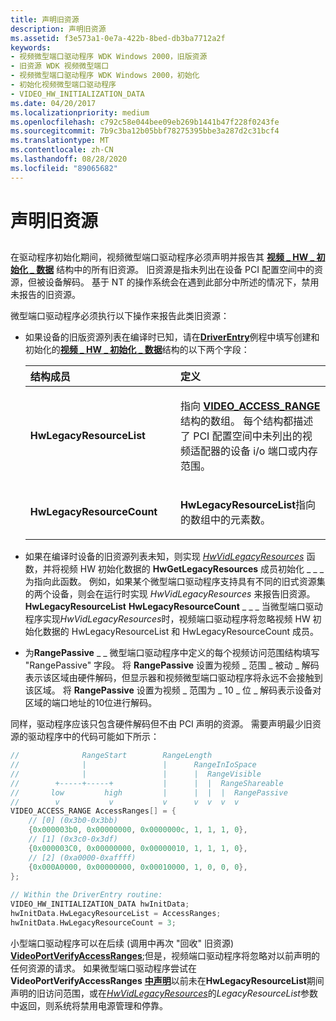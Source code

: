```yaml
---
title: 声明旧资源
description: 声明旧资源
ms.assetid: f3e573a1-0e7a-422b-8bed-db3ba7712a2f
keywords:
- 视频微型端口驱动程序 WDK Windows 2000，旧版资源
- 旧资源 WDK 视频微型端口
- 视频微型端口驱动程序 WDK Windows 2000，初始化
- 初始化视频微型端口驱动程序
- VIDEO_HW_INITIALIZATION_DATA
ms.date: 04/20/2017
ms.localizationpriority: medium
ms.openlocfilehash: c792c58e044bee09eb269b1441b47f228f0243fe
ms.sourcegitcommit: 7b9c3ba12b05bbf78275395bbe3a287d2c31bcf4
ms.translationtype: MT
ms.contentlocale: zh-CN
ms.lasthandoff: 08/28/2020
ms.locfileid: "89065682"
---
```

# <a name="claiming-legacy-resources"></a>声明旧资源


## <span id="ddk_claiming_legacy_resources_gg"></span><span id="DDK_CLAIMING_LEGACY_RESOURCES_GG"></span>


在驱动程序初始化期间，视频微型端口驱动程序必须声明并报告其 [**视频 \_ HW \_ 初始化 \_ 数据**](/windows-hardware/drivers/ddi/video/ns-video-_video_hw_initialization_data) 结构中的所有旧资源。 旧资源是指未列出在设备 PCI 配置空间中的资源，但被设备解码。 基于 NT 的操作系统会在遇到此部分中所述的情况下，禁用未报告的旧资源。

微型端口驱动程序必须执行以下操作来报告此类旧资源：

- 如果设备的旧版资源列表在编译时已知，请在[**DriverEntry**](./driverentry-of-video-miniport-driver.md)例程中填写创建和初始化的[**视频 \_ HW \_ 初始化 \_ 数据**](/windows-hardware/drivers/ddi/video/ns-video-_video_hw_initialization_data)结构的以下两个字段：

  <table>
  <colgroup>
  <col width="50%" />
  <col width="50%" />
  </colgroup>
  <thead>
  <tr class="header">
  <th align="left">结构成员</th>
  <th align="left">定义</th>
  </tr>
  </thead>
  <tbody>
  <tr class="odd">
  <td align="left"><p><strong>HwLegacyResourceList</strong></p></td>
  <td align="left"><p>指向 <a href="https://docs.microsoft.com/windows-hardware/drivers/ddi/video/ns-video-_video_access_range" data-raw-source="[&lt;strong&gt;VIDEO_ACCESS_RANGE&lt;/strong&gt;](/windows-hardware/drivers/ddi/video/ns-video-_video_access_range)"><strong>VIDEO_ACCESS_RANGE</strong></a> 结构的数组。 每个结构都描述了 PCI 配置空间中未列出的视频适配器的设备 i/o 端口或内存范围。</p></td>
  </tr>
  <tr class="even">
  <td align="left"><p><strong>HwLegacyResourceCount</strong></p></td>
  <td align="left"><p><strong>HwLegacyResourceList</strong>指向的数组中的元素数。</p></td>
  </tr>
  </tbody>
  </table>

     

<!-- -->

-   如果在编译时设备的旧资源列表未知，则实现 [*HwVidLegacyResources*](/windows-hardware/drivers/ddi/video/nc-video-pvideo_hw_legacyresources) 函数，并将视频 HW 初始化数据的 **HwGetLegacyResources** 成员初始化 \_ \_ \_ 为指向此函数。 例如，如果某个微型端口驱动程序支持具有不同的旧式资源集的两个设备，则会在运行时实现 *HwVidLegacyResources* 来报告旧资源。 **HwLegacyResourceList** **HwLegacyResourceCount** \_ \_ \_ 当微型端口驱动程序实现*HwVidLegacyResources*时，视频端口驱动程序将忽略视频 HW 初始化数据的 HwLegacyResourceList 和 HwLegacyResourceCount 成员。

-   为**RangePassive** \_ \_ 微型端口驱动程序中定义的每个视频访问范围结构填写 "RangePassive" 字段。 将 **RangePassive** 设置为视频 \_ 范围 \_ 被动 \_ 解码表示该区域由硬件解码，但显示器和视频微型端口驱动程序将永远不会接触到该区域。 将 **RangePassive** 设置为视频 \_ 范围为 \_ 10 \_ 位 \_ 解码表示设备对区域的端口地址的10位进行解码。

同样，驱动程序应该只包含硬件解码但不由 PCI 声明的资源。 需要声明最少旧资源的驱动程序中的代码可能如下所示：

```cpp
//              RangeStart        RangeLength
//              |                 |      RangeInIoSpace
//              |                 |      |  RangeVisible
//        +-----+-----+           |      |  |  RangeShareable
//       low         high         |      |  |  |  RangePassive
//        v           v           v      v  v  v  v
VIDEO_ACCESS_RANGE AccessRanges[] = {
    // [0] (0x3b0-0x3bb)
    {0x000003b0, 0x00000000, 0x0000000c, 1, 1, 1, 0},
    // [1] (0x3c0-0x3df)
    {0x000003C0, 0x00000000, 0x00000010, 1, 1, 1, 0},
    // [2] (0xa0000-0xaffff)
    {0x000A0000, 0x00000000, 0x00010000, 1, 0, 0, 0},
};
 
// Within the DriverEntry routine:
VIDEO_HW_INITIALIZATION_DATA hwInitData;
hwInitData.HwLegacyResourceList = AccessRanges;
hwInitData.HwLegacyResourceCount = 3;
```

小型端口驱动程序可以在后续 (调用中再次 "回收" 旧资源) [**VideoPortVerifyAccessRanges**](/windows-hardware/drivers/ddi/video/nf-video-videoportverifyaccessranges);但是，视频端口驱动程序将忽略对以前声明的任何资源的请求。 如果微型端口驱动程序尝试在**VideoPortVerifyAccessRanges** [**中声明**](./driverentry-of-video-miniport-driver.md)以前未在**HwLegacyResourceList**期间声明的旧访问范围，或在[*HwVidLegacyResources*](/windows-hardware/drivers/ddi/video/nc-video-pvideo_hw_legacyresources)的*LegacyResourceList*参数中返回，则系统将禁用电源管理和停靠。

 

